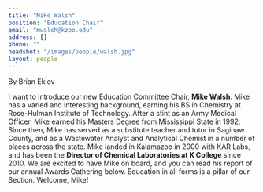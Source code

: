 ```yaml
---
title: "Mike Walsh"
position: "Education Chair"
email: "mwalsh@kzoo.edu"
address: []
phone: ""
headshot: "/images/people/walsh.jpg"
layout: people
---
```


<p class="author">By Brian Eklov</p>

I want to introduce our new Education Committee Chair, <strong>Mike
Walsh</strong>. Mike has a varied and interesting background, earning
his BS in Chemistry at Rose-Hulman Institute of Technology. After a
stint as an Army Medical Officer, Mike earned his Masters Degree from
Mississippi State in 1992. Since then, Mike has served as a substitute
teacher and tutor in Saginaw County, and as a Wastewater Analyst and
Analytical Chemist in a number of places across the state. Mike landed
in Kalamazoo in 2000 with KAR Labs, and has been the <strong>Director
of Chemical Laboratories at K College</strong> since 2010. We are
excited to have Mike on board, and you can read his report of our
annual Awards Gathering below. Education in all forms is a pillar of
our Section. Welcome, Mike!
